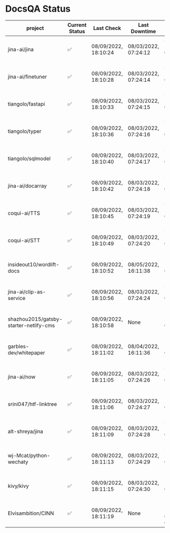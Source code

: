 # DocsQA Status

|               project                |Current Status|     Last Check     |   Last Downtime    |              % Uptime              |
|--------------------------------------|--------------|--------------------|--------------------|------------------------------------|
|jina-ai/jina                          |✅            |08/09/2022, 18:10:24|08/03/2022, 07:24:12|304.905 (since 07/29/2022, 16:38:18)|
|jina-ai/finetuner                     |✅            |08/09/2022, 18:10:28|08/03/2022, 07:24:14|304.847 (since 07/29/2022, 16:38:18)|
|tiangolo/fastapi                      |✅            |08/09/2022, 18:10:33|08/03/2022, 07:24:15|304.734 (since 07/29/2022, 16:38:18)|
|tiangolo/typer                        |✅            |08/09/2022, 18:10:36|08/03/2022, 07:24:16|304.659 (since 07/29/2022, 16:38:18)|
|tiangolo/sqlmodel                     |✅            |08/09/2022, 18:10:40|08/03/2022, 07:24:17|304.547 (since 07/29/2022, 16:38:18)|
|jina-ai/docarray                      |✅            |08/09/2022, 18:10:42|08/03/2022, 07:24:18|304.491 (since 07/29/2022, 16:38:18)|
|coqui-ai/TTS                          |✅            |08/09/2022, 18:10:45|08/03/2022, 07:24:19|304.417 (since 07/29/2022, 16:38:18)|
|coqui-ai/STT                          |✅            |08/09/2022, 18:10:49|08/03/2022, 07:24:20|304.360 (since 07/29/2022, 16:38:18)|
|insideout10/wordlift-docs             |✅            |08/09/2022, 18:10:52|08/05/2022, 16:11:38|238.513 (since 07/29/2022, 16:38:18)|
|jina-ai/clip-as-service               |✅            |08/09/2022, 18:10:56|08/03/2022, 07:24:24|304.210 (since 07/29/2022, 16:38:18)|
|shazhou2015/gatsby-starter-netlify-cms|✅            |08/09/2022, 18:10:58|None                |100.000 (since 08/03/2022, 10:30:18)|
|garbles-dev/whitepaper                |✅            |08/09/2022, 18:11:02|08/04/2022, 16:11:36|238.936 (since 07/29/2022, 16:38:18)|
|jina-ai/now                           |✅            |08/09/2022, 18:11:05|08/03/2022, 07:24:26|304.006 (since 07/29/2022, 16:38:18)|
|srini047/htf-linktree                 |✅            |08/09/2022, 18:11:06|08/03/2022, 07:24:27|12.020 (since 07/31/2022, 18:29:28) |
|alt-shreya/jina                       |✅            |08/09/2022, 18:11:09|08/03/2022, 07:24:28|303.877 (since 07/29/2022, 16:38:18)|
|wj-Mcat/python-wechaty                |✅            |08/09/2022, 18:11:13|08/03/2022, 07:24:29|303.785 (since 07/29/2022, 16:38:18)|
|kivy/kivy                             |✅            |08/09/2022, 18:11:15|08/03/2022, 07:24:30|303.748 (since 07/29/2022, 16:38:18)|
|Elvisambition/CINN                    |✅            |08/09/2022, 18:11:19|None                |100.000 (since 08/04/2022, 07:09:50)|
